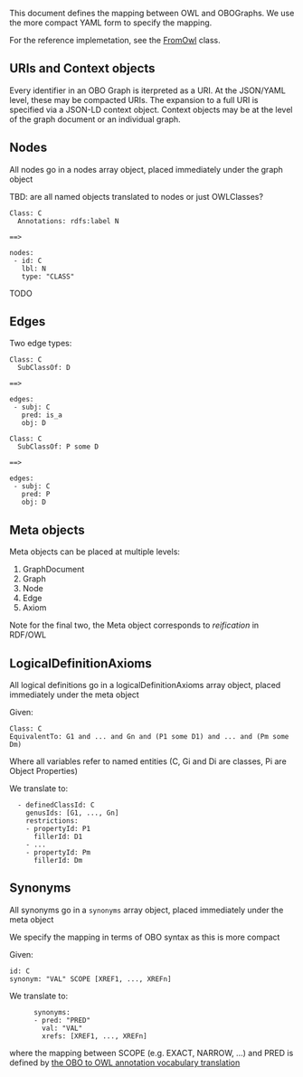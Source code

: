 
This document defines the mapping between OWL and OBOGraphs. We use
the more compact YAML form to specify the mapping.

For the reference implemetation, see the [FromOwl](https://github.com/geneontology/obographs/blob/master/src/main/java/org/geneontology/obographs/owlapi/FromOwl.java) class.

## URIs and Context objects

Every identifier in an OBO Graph is iterpreted as a URI. At the
JSON/YAML level, these may be compacted URIs. The expansion to a full
URI is specified via a JSON-LD context object. Context objects may be
at the level of the graph document or an individual graph.

## Nodes

All nodes go in a nodes array object, placed immediately under the graph object

TBD: are all named objects translated to nodes or just OWLClasses?

```
Class: C
  Annotations: rdfs:label N

==>

nodes:
 - id: C
   lbl: N
   type: "CLASS"
```

TODO

## Edges

Two edge types:

```
Class: C
  SubClassOf: D

==>

edges:
 - subj: C
   pred: is_a
   obj: D
```


```
Class: C
  SubClassOf: P some D

==>

edges:
 - subj: C
   pred: P
   obj: D
```

## Meta objects

Meta objects can be placed at multiple levels:

 1. GraphDocument
 2. Graph
 3. Node
 4. Edge
 5. Axiom

Note for the final two, the Meta object corresponds to _reification_ in RDF/OWL

## LogicalDefinitionAxioms

All logical definitions go in a logicalDefinitionAxioms array object, placed immediately under the meta object

Given:

```
Class: C
EquivalentTo: G1 and ... and Gn and (P1 some D1) and ... and (Pm some Dm)
```

Where all variables refer to named entities (C, Gi and Di are classes,
Pi are Object Properties)

We translate to:

```
  - definedClassId: C
    genusIds: [G1, ..., Gn]
    restrictions:
    - propertyId: P1 
      fillerId: D1
    - ...
    - propertyId: Pm 
      fillerId: Dm
```


## Synonyms

All synonyms go in a `synonyms` array object, placed immediately under the meta object

We specify the mapping in terms of OBO syntax as this is more compact

Given:

```
id: C
synonym: "VAL" SCOPE [XREF1, ..., XREFn]
```


We translate to:

```
      synonyms:
      - pred: "PRED"
        val: "VAL"
        xrefs: [XREF1, ..., XREFn]
```

where the mapping between SCOPE (e.g. EXACT, NARROW, ...) and PRED is defined by [the OBO to OWL annotation vocabulary translation](http://owlcollab.github.io/oboformat/doc/obo-syntax.html#5.8)

